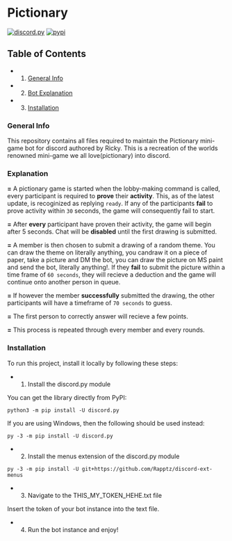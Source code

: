 # Pictionary

[![discord.py](https://img.shields.io/pypi/pyversions/discord.py.svg)](https://pypi.python.org/pypi/discord.py)
[![pypi](https://img.shields.io/pypi/v/discord.py.svg)](https://pypi.python.org/pypi/discord.py)

## Table of Contents
* 1. [General Info](#general-info)
* 2. [Bot Explanation](#explanation)
* 3. [Installation](#installation)

### General Info
This repository contains all files required to maintain the Pictionary mini-game bot for discord authored by Ricky. This is a recreation of the worlds renowned mini-game we all love(pictionary) into discord.

### Explanation 
**=** A pictionary game is started when the lobby-making command is called, every participant is required to **prove** their **activity**. This, as of the latest update, is recoginized as replying `ready`. If any of the participants **fail** to prove activity within `30` seconds, the game will consequently fail to start.

**=** After **every** participant have proven their activity, the game will begin after 5 seconds. Chat will be **disabled** until the first drawing is submitted.

**=** A member is then chosen to submit a drawing of a random theme. You can draw the theme on literally anything, you candraw it on a piece of paper, take a picture and DM the bot, you can draw the picture on MS paint and send the bot, literally anything!. If they **fail** to submit the picture within a time frame of `60 seconds`, they will recieve a deduction and the game will continue onto another person in queue. 

**=** If however the member **successfully** submitted the drawing, the other participants will have a timeframe of `70 seconds` to guess.

**=** The first person to correctly answer will recieve a few points.

**=** This process is repeated through every member and every rounds.

### Installation
To run this project, install it locally by following these steps:

* 1. Install the discord.py module

You can get the library directly from PyPI:
```
python3 -m pip install -U discord.py
```
If you are using Windows, then the following should be used instead:
```
py -3 -m pip install -U discord.py
```

* 2. Install the menus extension of the discord.py module
```
py -3 -m pip install -U git+https://github.com/Rapptz/discord-ext-menus
```

* 3. Navigate to the THIS_MY_TOKEN_HEHE.txt file

Insert the token of your bot instance into the text file.

* 4. Run the bot instance and enjoy!

